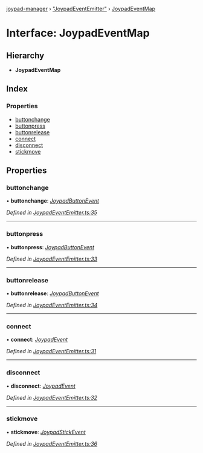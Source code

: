 [joypad-manager](../README.md) › ["JoypadEventEmitter"](../modules/_joypadeventemitter_.md) › [JoypadEventMap](_joypadeventemitter_.joypadeventmap.md)

# Interface: JoypadEventMap

## Hierarchy

* **JoypadEventMap**

## Index

### Properties

* [buttonchange](_joypadeventemitter_.joypadeventmap.md#buttonchange)
* [buttonpress](_joypadeventemitter_.joypadeventmap.md#buttonpress)
* [buttonrelease](_joypadeventemitter_.joypadeventmap.md#buttonrelease)
* [connect](_joypadeventemitter_.joypadeventmap.md#connect)
* [disconnect](_joypadeventemitter_.joypadeventmap.md#disconnect)
* [stickmove](_joypadeventemitter_.joypadeventmap.md#stickmove)

## Properties

###  buttonchange

• **buttonchange**: *[JoypadButtonEvent](_joypadeventemitter_.joypadbuttonevent.md)*

*Defined in [JoypadEventEmitter.ts:35](https://github.com/nvitaterna/joypad-manager/blob/ef07d3f/src/JoypadEventEmitter.ts#L35)*

___

###  buttonpress

• **buttonpress**: *[JoypadButtonEvent](_joypadeventemitter_.joypadbuttonevent.md)*

*Defined in [JoypadEventEmitter.ts:33](https://github.com/nvitaterna/joypad-manager/blob/ef07d3f/src/JoypadEventEmitter.ts#L33)*

___

###  buttonrelease

• **buttonrelease**: *[JoypadButtonEvent](_joypadeventemitter_.joypadbuttonevent.md)*

*Defined in [JoypadEventEmitter.ts:34](https://github.com/nvitaterna/joypad-manager/blob/ef07d3f/src/JoypadEventEmitter.ts#L34)*

___

###  connect

• **connect**: *[JoypadEvent](_joypadeventemitter_.joypadevent.md)*

*Defined in [JoypadEventEmitter.ts:31](https://github.com/nvitaterna/joypad-manager/blob/ef07d3f/src/JoypadEventEmitter.ts#L31)*

___

###  disconnect

• **disconnect**: *[JoypadEvent](_joypadeventemitter_.joypadevent.md)*

*Defined in [JoypadEventEmitter.ts:32](https://github.com/nvitaterna/joypad-manager/blob/ef07d3f/src/JoypadEventEmitter.ts#L32)*

___

###  stickmove

• **stickmove**: *[JoypadStickEvent](_joypadeventemitter_.joypadstickevent.md)*

*Defined in [JoypadEventEmitter.ts:36](https://github.com/nvitaterna/joypad-manager/blob/ef07d3f/src/JoypadEventEmitter.ts#L36)*
